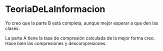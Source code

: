 # TeoriaDeLaInformacion
Yo creo que la parte B está completa, aunque mejor esperar a que den las clases.


La parte A tiene la tasa de compresión calculada de la mejor forma creo. Hace bien las compresiones y descompresiones.
